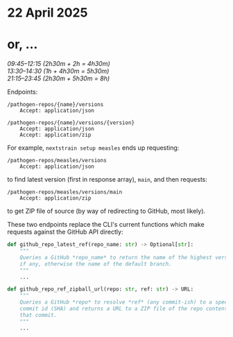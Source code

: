 # 22 April 2025
# or, …

_09:45–12:15 (2h30m + 2h = 4h30m)_  
_13:30–14:30 (1h + 4h30m = 5h30m)_  
_21:15–23:45 (2h30m + 5h30m = 8h)_  

Endpoints:

    /pathogen-repos/{name}/versions
        Accept: application/json

    /pathogen-repos/{name}/versions/{version}
        Accept: application/json
        Accept: application/zip

For example, `nextstrain setup measles` ends up requesting:

    /pathogen-repos/measles/versions
        Accept: application/json

to find latest version (first in response array), `main`, and then requests:

    /pathogen-repos/measles/versions/main
        Accept: application/zip

to get ZIP file of source (by way of redirecting to GitHub, most likely).

These two endpoints replace the CLI's current functions which make requests
against the GitHub API directly:

```python
def github_repo_latest_ref(repo_name: str) -> Optional[str]:
    """
    Queries a GitHub *repo_name* to return the name of the highest version tag,
    if any, otherwise the name of the default branch.
    """
    ...

def github_repo_ref_zipball_url(repo: str, ref: str) -> URL:
    """
    Queries a GitHub *repo* to resolve *ref* (any commit-ish) to a specific
    commit id (SHA) and returns a URL to a ZIP file of the repo contents at
    that commit.
    """
    ...
```
